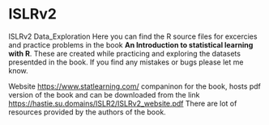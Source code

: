 # ISLRv2
ISLRv2 Data_Exploration 
Here you can find the R source files for excercies and practice problems in the book **An Introduction to statistical learning with R**.
These are created while practicing and exploring the datasets presentded in the book.
If you find any mistakes or bugs please let me know. 

Website https://www.statlearning.com/ companinon for the book, hosts pdf version of the book and can be downloaded from the link https://hastie.su.domains/ISLR2/ISLRv2_website.pdf
There are lot of resources provided by the authors of the book. 